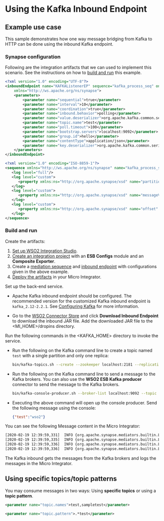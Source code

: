 # Using the Kafka Inbound Endpoint

## Example use case

This sample demonstrates how one way message bridging from Kafka to HTTP can be done using the inbound Kafka endpoint.

### Synapse configuration

Following are the integration artifacts that we can used to implement this scenario. See the instructions on how to [build and run](#build-and-run) this example.

```xml tab='Inbound Endpoint'
<?xml version="1.0" encoding="UTF-8"?>
<inboundEndpoint name="KAFKAListenerEP" sequence="kafka_process_seq" onError="fault" class="org.wso2.carbon.inbound.kafka.KafkaMessageConsumer" suspend="false" 
    xmlns="http://ws.apache.org/ns/synapse">
    <parameters>
        <parameter name="sequential">true</parameter>
        <parameter name="interval">10</parameter>
        <parameter name="coordination">true</parameter>
        <parameter name="inbound.behavior">polling</parameter>
        <parameter name="value.deserializer">org.apache.kafka.common.serialization.StringDeserializer</parameter>
        <parameter name="topic.name">test</parameter>
        <parameter name="poll.timeout">100</parameter>
        <parameter name="bootstrap.servers">localhost:9092</parameter>
        <parameter name="group.id">hello</parameter>
        <parameter name="contentType">application/json</parameter>
        <parameter name="key.deserializer">org.apache.kafka.common.serialization.StringDeserializer</parameter>
    </parameters>
</inboundEndpoint>
```

```xml tab='Sequence'
<?xml version="1.0" encoding="ISO-8859-1"?>
<sequence xmlns="http://ws.apache.org/ns/synapse" name="kafka_process_seq">
   <log level="full"/>
   <log level="custom">
      <property xmlns:ns="http://org.apache.synapse/xsd" name="partitionNo" expression="get-property('partitionNo')"/>
   </log>
   <log level="custom">
      <property xmlns:ns="http://org.apache.synapse/xsd" name="messageValue" expression="get-property('messageValue')"/>
   </log>
   <log level="custom">
      <property xmlns:ns="http://org.apache.synapse/xsd" name="offset" expression="get-property('offset')"/>
   </log>
</sequence>
```

### Build and run

Create the artifacts:

1. [Set up WSO2 Integration Studio]({{base_path}}/integrate/develop/installing-wso2-integration-studio).
2. [Create an integration project]({{base_path}}/integrate/develop/create-integration-project) with an <b>ESB Configs</b> module and an <b>Composite Exporter</b>.
3. Create a [mediation sequence]({{base_path}}/integrate/develop/creating-artifacts/creating-reusable-sequences) and [inbound endpoint]({{base_path}}/integrate/develop/creating-an-inbound-endpoint) with configurations given in the above example.
4. [Deploy the artifacts]({{base_path}}/integrate/develop/deploy-artifacts) in your Micro Integrator.

Set up the back-end service.

-   Apache Kafka inbound endpoint should be configured. The recommended version for the customized Kafka inbound endpoint is `kafka_2.12-2.2.1`. See [Configuring Kafka]({{base_path}}/install-and-setup/setup/feature-configs/configuring-kafka) for more information. 

-   Go to the [WSO2 Connector Store](https://store.wso2.com/store/assets/esbconnector/details/b15e9612-5144-4c97-a3f0-179ea583be88) and click **Download Inbound Endpoint** to download the inbound JAR file. Add the downloaded JAR file to the <MI_HOME>/dropins directory.

Run the following commands in the <KAFKA_HOME> directory to invoke the service.
    
-   Run the following on the Kafka command line to create a topic named `test` with a single partition and only one
    replica:

    ```bash
    bin/kafka-topics.sh --create --zookeeper localhost:2181 --replication-factor 1 --partitions 1 --topic test
    ```

-   Run the following on the Kafka command line to send a message to the Kafka brokers. You can also use the **WSO2 ESB Kafka producer** connector to send the message to the Kafka brokers.

    ```bash
    bin/kafka-console-producer.sh --broker-list localhost:9092 --topic test
    ```
    
-   Executing the above command will open up the console producer. Send the following message using the console:
    
    ```json
    {"test":"wso2"}
    ```

You can see the following Message content in the Micro Integrator:

```bash
[2020-02-19 12:39:59,331]  INFO {org.apache.synapse.mediators.builtin.LogMediator} - To: , MessageID: d130fb8f-5d77-43f8-b6e0-85b98bf0f8c1, Direction: request, Payload: {"test":"wso2"}
[2020-02-19 12:39:59,335]  INFO {org.apache.synapse.mediators.builtin.LogMediator} - partitionNo = 0
[2020-02-19 12:39:59,336]  INFO {org.apache.synapse.mediators.builtin.LogMediator} - messageValue = {"test":"wso2"}
[2020-02-19 12:39:59,336]  INFO {org.apache.synapse.mediators.builtin.LogMediator} - offset = 6
```

The Kafka inbound gets the messages from the Kafka brokers and logs the messages in the Micro Integrator.

## Using specific topics/topic patterns

You may consume messages in two ways: Using **specific topics** or using a **topic pattern**.

```xml tab='Using Specific Topics'
<parameter name="topic.names">test,sampletest</parameter>
```

```xml tab='Using a Topic Pattern'
<parameter name="topic.pattern">.*test</parameter>
```
